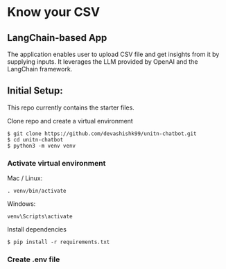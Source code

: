 # Know your CSV 
## LangChain-based App

The application enables user to upload CSV file and get insights from it by supplying inputs. 
It leverages the LLM provided by OpenAI and the LangChain framework.

## Initial Setup:
This repo currently contains the starter files.

Clone repo and create a virtual environment
```
$ git clone https://github.com/devashishk99/unitn-chatbot.git
$ cd unitn-chatbot
$ python3 -m venv venv
```
### Activate virtual environment
Mac / Linux:
```
. venv/bin/activate
```
Windows:
```
venv\Scripts\activate
```
Install dependencies
```
$ pip install -r requirements.txt 
```
### Create .env file 
